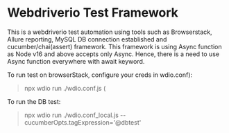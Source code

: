 # Webdriverio Test Framework

This is a webdriverio test automation using tools such as Browserstack, Allure reporting, MySQL DB connection established and cucumber/chai(assert) framework. This framework is using Async function as Node v16 and above accepts only Async. Hence, there is a need to use Async function everywhere with await keyword.

To run test on browserStack, configure your creds in wdio.conf):

> npx wdio run ./wdio.conf.js (

To run the DB test:

> npx wdio run ./wdio.conf_local.js --cucumberOpts.tagExpression='@dbtest'
